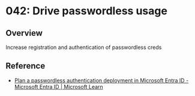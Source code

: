 # 042: Drive passwordless  usage

## Overview

Increase registration and authentication of passwordless creds

## Reference

* [Plan a passwordless authentication deployment in Microsoft Entra ID - Microsoft Entra ID | Microsoft Learn](https://learn.microsoft.com/en-us/entra/identity/authentication/howto-authentication-passwordless-deployment)
